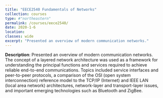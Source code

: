 ```yaml
---
title: "EECE2540 Fundamentals of Networks"
collection: courses
type: #"northeastern"
permalink: /courses/eece2540/ 
date: 2020-1-6
location: 
classes: wide
excerpt: "Presented an overview of modern communication networks."
---
```


**Description**: Presented an overview of modern communication networks. The concept of a layered network architecture was used as a framework for understanding the principal functions and services required to achieve reliable end-to-end communications. Topics included service interfaces and peer-to-peer protocols, a comparison of the OSI (open system interconnection) reference model to the TCP/IP (Internet) and IEEE LAN (local area network) architectures, network-layer and transport-layer issues, and important emerging technologies such as Bluetooth and ZigBee.
